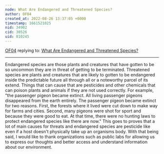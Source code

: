 ```yaml
---
node: What Are Endangered and Threatened Species? 
author: OF04
created_at: 2022-08-26 13:37:05 +0000
timestamp: 1661521025
nid: 34902
cid: 30526
uid: 810245
---
```




[OF04](../profile/OF04) replying to: [What Are Endangered and Threatened Species? ](../notes/TheChessGym/08-26-2022/what-are-endangered-and-threatened-species)

----
Endangered species are those plants and creatures that have gotten to be so uncommon they are in threat of getting to be terminated. Threatened species are plants and creatures that are likely to gotten to be endangered inside the predictable future all through all or a noteworthy parcel of its extend. Things that can cause that are pesticides and other chemicals that can poison plants and animals if they are not used correctly.
For example, "the passenger pigeon became extinct. All living passenger pigeons disappeared from the earth entirely. The passenger pigeon became extinct for two reasons. First, the forests where it lived were cut down to make way for farms and cities. Second, many pigeons were shot for sport and because they were good to eat. At that time, there were no hunting laws to protect endangered species like there are now." This goes to proves that a lot of main causes for threats and endangered species are pesticide like even if a host doesn't physically take up an organisms body. With that being said, I would like to thank organizations such as public labs for allowing us to express our thoughts and better access and understand information about our environment.